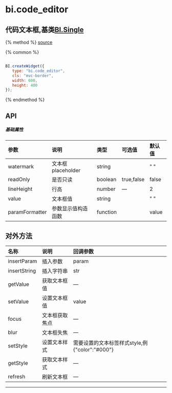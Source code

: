# bi.code_editor

## 代码文本框,基类[BI.Single](/core/single.md)

{% method %}
[source](https://jsfiddle.net/fineui/fx86hLgm/)

{% common %}
```javascript

BI.createWidget({
   type: "bi.code_editor",
   cls: "mvc-border",
   width: 600,
   height: 400
});


```

{% endmethod %}

## API
##### 基础属性
| 参数    | 说明           | 类型  | 可选值 | 默认值
| :------ |:-------------  | :-----| :----|:----
| watermark    |   文本框placeholder    |   string   |   |  " "    |
| readOnly |  是否只读     |   boolean    | true,false | false|
| lineHeight | 行高 | number|— | 2|
| value | 文本框值| string| | " "|
| paramFormatter|  参数显示值构造函数    |    function|  |  value   |



## 对外方法
| 名称     | 说明                           |  回调参数     
| :------ |:-------------                  | :-----   
| insertParam | 插入参数 | param |
| insertString | 插入字符串 | str|
| getValue | 获取文本框值|—|
| setValue | 设置文本框值|value|
| focus | 文本框获取焦点| — |
| blur | 文本框失焦|—|
| setStyle | 设置文本样式 |需要设置的文本标签样式style,例{"color":"#000"} |
| getStyle | 获取文本样式 |— |
| refresh | 刷新文本框 | —|

 


---



